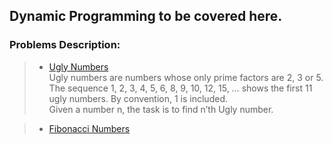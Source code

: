## Dynamic Programming to be covered here.

### Problems Description:
>- [Ugly Numbers](1.py) <br>
    Ugly numbers are numbers whose only prime factors are 2, 3 or 5. The sequence 1, 2, 3, 4, 5, 6, 8, 9, 10, 12, 15, … shows the first 11 ugly numbers. By convention, 1 is included. <br>
    Given a number n, the task is to find n’th Ugly number.
    
>- [Fibonacci Numbers](2.py)

